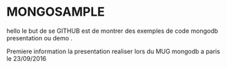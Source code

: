 # MONGOSAMPLE

hello le but de se GITHUB est de montrer des exemples de code mongodb presentation ou demo . 

Premiere information la presentation realiser lors du MUG mongodb a paris le 23/09/2016 



